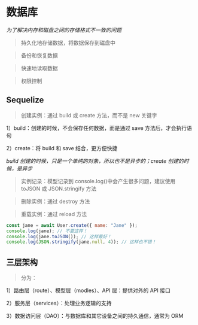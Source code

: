 # 数据库

_为了解决内存和磁盘之间的存储格式不一致的问题_

> 持久化地存储数据，将数据保存到磁盘中

> 备份和恢复数据

> 快速地读取数据

> 权限控制

## Sequelize

> 创建实例：通过 build 或 create 方法，而不是 new 关键字

1）build：创建的时候，不会保存任何数据，而是通过 save 方法后，才会执行语句

2）create：将 build 和 save 结合，更方便快捷

_build 创建的时候，只是一个单纯的对象，所以也不是异步的；create 创建的时候，是异步_

> 实例记录：模型记录到 console.log()中会产生很多问题，建议使用 toJSON 或 JSON.stringify 方法

> 删除实例：通过 destroy 方法

> 重载实例：通过 reload 方法

```js
const jane = await User.create({ name: "Jane" });
console.log(jane); // 不要这样！
console.log(jane.toJSON()); // 这样最好！
console.log(JSON.stringify(jane.null, 4)); // 这样也不错！
```

## 三层架构

> 分为：

1）路由层（route）、模型层（modles）、API 层：提供对外的 API 接口

2）服务层（services）：处理业务逻辑的支持

3）数据访问层（DAO）：与数据库和其它设备之间的持久通信，通常为 ORM
